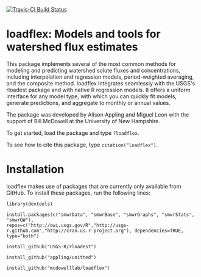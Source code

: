 [![Travis-CI Build Status](https://travis-ci.org/NA/NA.png?branch=master)](https://travis-ci.org/NA/NA)

# loadflex: Models and tools for watershed flux estimates

This package implements several of the most common methods for 
modeling and predicting watershed solute fluxes and concentrations, including
interpolation and regression models, period-weighted averaging, and the
composite method. loadflex integrates seamlessly with the USGS's rloadest 
package and with native R regression models. It offers a uniform interface
for any model type, with which you can quickly fit models, generate
predictions, and aggregate to monthly or annual values.

The package was developed by Alison Appling and Miguel Leon with the support 
of Bill McDowell at the University of New Hampshire.

To get started, load the package and type `?loadflex`.

To see how to cite this package, type `citation("loadflex")`.


# Installation

loadflex makes use of packages that are currently only available from
GitHub. To install these packages, run the following lines:
   
```{r}
library(devtools)
   
install.packages(c("smwrData", "smwrBase", "smwrGraphs", "smwrStats", "smwrQW"), 
repos=c("http://owi.usgs.gov/R","http://usgs-r.github.com","http://cran.us.r-project.org"), dependencies=TRUE, type="both")
   
install_github("USGS-R/rloadest")

install_github("appling/unitted")

install_github("mcdowelllab/loadflex")
```